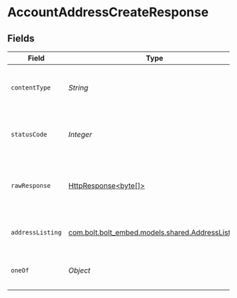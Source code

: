 # AccountAddressCreateResponse


## Fields

| Field                                                                                                                    | Type                                                                                                                     | Required                                                                                                                 | Description                                                                                                              |
| ------------------------------------------------------------------------------------------------------------------------ | ------------------------------------------------------------------------------------------------------------------------ | ------------------------------------------------------------------------------------------------------------------------ | ------------------------------------------------------------------------------------------------------------------------ |
| `contentType`                                                                                                            | *String*                                                                                                                 | :heavy_check_mark:                                                                                                       | HTTP response content type for this operation                                                                            |
| `statusCode`                                                                                                             | *Integer*                                                                                                                | :heavy_check_mark:                                                                                                       | HTTP response status code for this operation                                                                             |
| `rawResponse`                                                                                                            | [HttpResponse<byte[]>](https://docs.oracle.com/en/java/javase/11/docs/api/java.net.http/java/net/http/HttpResponse.html) | :heavy_minus_sign:                                                                                                       | Raw HTTP response; suitable for custom response parsing                                                                  |
| `addressListing`                                                                                                         | [com.bolt.bolt_embed.models.shared.AddressListing](../../models/shared/AddressListing.md)                                | :heavy_minus_sign:                                                                                                       | The address was successfully added                                                                                       |
| `oneOf`                                                                                                                  | *Object*                                                                                                                 | :heavy_minus_sign:                                                                                                       | The address is invalid and cannot be added                                                                               |